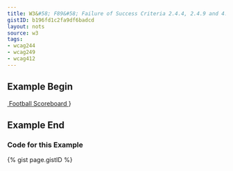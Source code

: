 ```yaml
---
title: W3&#58; F89&#58; Failure of Success Criteria 2.4.4, 2.4.9 and 4.1.2 due to using null alt on an image where the image is the only content in a link
gistID: b196fd1c2fa9df6badcd
layout: nots
source: w3
tags:
- wcag244
- wcag249
- wcag412
---
```


<h2 aria-describedby="{{ page.gistID }}">Example Begin</h2>
<div class="rendered-not">
 <a href="scores.html">
   <img src="football.gif" alt="" />
 </a>
 <a href="scores.html">
   Football Scoreboard
 </a>
}
</div> <!-- rendered-not -->

<h2 aria-describedby="{{ page.gistID }}">Example End</h2>

<h3 aria-describedby="{{ page.gistID }}">Code for this Example</h3>
{% gist page.gistID %}